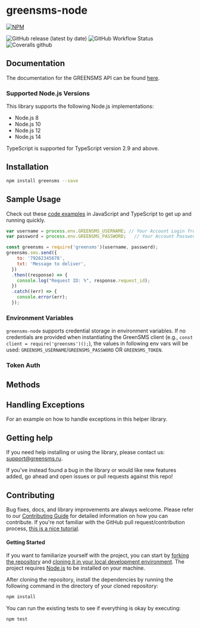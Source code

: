 # greensms-node

[![NPM](https://nodei.co/npm/greensms.png?downloads=true&stars=true)](https://nodei.co/npm/greensms/)

![GitHub release (latest by date)](https://img.shields.io/github/v/release/greensms-ru/greensms-node)
![GitHub Workflow Status](https://img.shields.io/github/workflow/status/greensms-ru/greensms-nod/unit-test)
![Coveralls github](https://img.shields.io/coveralls/github/greensms-ru/greensms-node)

## Documentation

The documentation for the GREENSMS API can be found [here][apidocs].

### Supported Node.js Versions

This library supports the following Node.js implementations:

* Node.js 8
* Node.js 10
* Node.js 12
* Node.js 14

TypeScript is supported for TypeScript version 2.9 and above.

## Installation
```bash
npm install greensms --save
```

## Sample Usage

Check out these [code examples](examples) in JavaScript and TypeScript to get up and running quickly.

```javascript
var username = process.env.GREENSMS_USERNAME; // Your Account Login from my.greensms.ru
var password = process.env.GREENSMS_PASSWORD;   // Your Account Password from my.greensms.ru

const greensms = require('greensms')(username, password);
greensms.sms.send({
    to: '79262345678',
    txt: 'Message to deliver',
  })
  .then((response) => {
    console.log("Request ID: %", response.request_id);
  })
  .catch((err) => {
    console.error(err);
  });
```

### Environment Variables

`greensms-node` supports credential storage in environment variables. If no credentials are provided when instantiating the GreenSMS client (e.g., `const client = require('greensms')();`), the values in following env vars will be used: `GREENSMS_USERNAME`/`GREENSMS_PASSWORD` OR `GREENSMS_TOKEN`.

### Token Auth

## Methods

## Handling Exceptions

For an example on how to handle exceptions in this helper library.

## Getting help

If you need help installing or using the library, please contact us: [support@greensms.ru](mailto:support@greensms.ru).

If you've instead found a bug in the library or would like new features added, go ahead and open issues or pull requests against this repo!

## Contributing

Bug fixes, docs, and library improvements are always welcome. Please refer to our [Contributing Guide](CONTRIBUTING.md) for detailed information on how you can contribute.
If you're not familiar with the GitHub pull request/contribution process, [this is a nice tutorial](https://gun.io/blog/how-to-github-fork-branch-and-pull-request/).

#### Getting Started

If you want to familiarize yourself with the project, you can start by [forking the repository](https://help.github.com/articles/fork-a-repo/) and [cloning it in your local development environment](https://help.github.com/articles/cloning-a-repository/). The project requires [Node.js](https://nodejs.org) to be installed on your machine.

After cloning the repository, install the dependencies by running the following command in the directory of your cloned repository:

```bash
npm install
```

You can run the existing tests to see if everything is okay by executing:

```bash
npm test
```

[apidocs]: https://api.greensms.ru/
